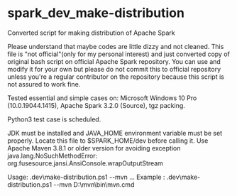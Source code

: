 # spark_dev_make-distribution
Converted script for making distribution of Apache Spark

Please understand that maybe codes are little dizzy and not cleaned. This file is "not official"(only for my personal interest) and just converted copy of original bash script on official Apache Spark repository. You can use and modify it for your own but please do not commit this to official repository unless you're a regular contributor on the repository because this script is not assured to work fine.

Tested essential and simple cases on: Microsoft Windows 10 Pro (10.0.19044.1415), Apache Spark 3.2.0 (Source), tgz packing.

Python3 test case is scheduled.

JDK must be installed and JAVA_HOME environment variable must be set properly.
Locate this file to $SPARK_HOME/dev before calling it. Use Apache Maven 3.8.1 or older version for avoiding exception java.lang.NoSuchMethodError: org.fusesource.jansi.AnsiConsole.wrapOutputStream

Usage: .dev\make-distribution.ps1 --mvn <maven path> ...
Example : .dev\make-distribution.ps1 --mvn D:\mvn\bin\mvn.cmd
